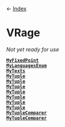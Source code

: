 ← [Index](ApiIndex)
# VRage
_Not yet ready for use_

**[`MyFixedPoint`](VRage.MyFixedPoint)**  
**[`MyLanguagesEnum`](VRage.MyLanguagesEnum)**  
**[`MyTexts`](VRage.MyTexts)**  
**[`MyTuple`](VRage.MyTuple)**  
**[`MyTuple`](VRage.MyTuple)**  
**[`MyTuple`](VRage.MyTuple)**  
**[`MyTuple`](VRage.MyTuple)**  
**[`MyTuple`](VRage.MyTuple)**  
**[`MyTuple`](VRage.MyTuple)**  
**[`MyTuple`](VRage.MyTuple)**  
**[`MyTupleComparer`](VRage.MyTupleComparer)**  
**[`MyTupleComparer`](VRage.MyTupleComparer)**  
